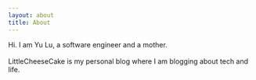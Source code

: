```yaml
---
layout: about
title: About
---
```


Hi. I am <span>Yu Lu</span>, a software engineer and a mother.
<br><br>
LittleCheeseCake is my personal blog where I am blogging about tech and life. 